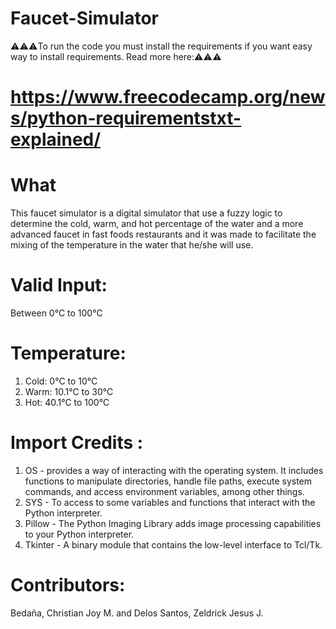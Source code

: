 # Faucet-Simulator
⚠️⚠️⚠️To run the code you must install the requirements if you want easy way to install requirements. Read more here:⚠️⚠️⚠️
 # https://www.freecodecamp.org/news/python-requirementstxt-explained/

# What
This faucet simulator is a digital simulator that use a fuzzy logic to determine the cold, warm, and hot percentage of the water and a more advanced faucet in fast foods restaurants and it was made to facilitate the mixing of the temperature in the water that he/she will use.

# Valid Input:
Between 0°C to 100°C

# Temperature:
1. Cold: 0°C to 10°C
2. Warm: 10.1°C to 30°C
3. Hot: 40.1°C to 100°C

# Import Credits : 
1. OS - provides a way of interacting with the operating system. It includes functions to manipulate directories, handle file paths, execute system commands, and access environment variables, among other things.
2. SYS - To access to some variables and functions that interact with the Python interpreter.
3. Pillow - The Python Imaging Library adds image processing capabilities to your Python interpreter.
4. Tkinter - A binary module that contains the low-level interface to Tcl/Tk.

# Contributors:
Bedaña, Christian Joy M. and Delos Santos, Zeldrick Jesus J.
